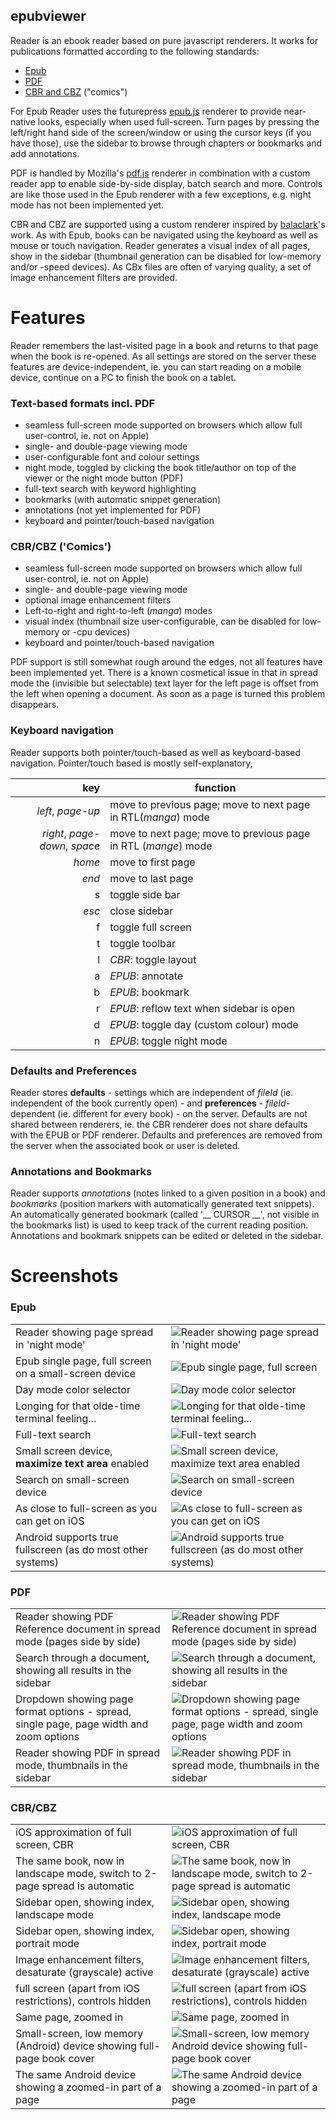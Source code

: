 epubviewer
------------

Reader is an ebook reader based on pure javascript renderers. It works for publications formatted according to the following standards:

 - [Epub]
 - [PDF]
 - [CBR and CBZ] ("comics")

For Epub Reader uses the futurepress [epub.js] renderer to provide near-native looks, especially when used full-screen. Turn pages by pressing the left/right hand side of the screen/window or using the cursor keys (if you have those), use the sidebar to browse through chapters or bookmarks and add annotations.

PDF is handled by Mozilla's [pdf.js] renderer in combination with a custom reader app to enable side-by-side display, batch search and more. Controls are like those used in the Epub renderer with a few exceptions, e.g. night mode has not been implemented yet.

CBR and CBZ are supported using a custom renderer inspired by [balaclark]'s work. As with Epub, books can be navigated using the keyboard as well as mouse or touch navigation. Reader generates a visual index of all pages, show in the sidebar (thumbnail generation can be disabled for low-memory and/or -speed devices). As CBx files are often of varying quality, a set of image enhancement filters are provided.

# Features
Reader remembers the last-visited page in a book and returns to that page when the book is re-opened. As all settings are stored on the server these features are device-independent, ie. you can start reading on a mobile device, continue on a PC to finish the book on a tablet.

### Text-based formats incl. PDF

  - seamless full-screen mode supported on browsers which allow full user-control, ie. not on Apple)
  - single- and double-page viewing mode
  - user-configurable font and colour settings
  - night mode, toggled by clicking the book title/author on top of the viewer or the night mode button (PDF)
  - full-text search with keyword highlighting
  - bookmarks (with automatic snippet generation)
  - annotations (not yet implemented for PDF)
  - keyboard and pointer/touch-based navigation

### CBR/CBZ ('Comics')

  - seamless full-screen mode supported on browsers which allow full user-control, ie. not on Apple)
  - single- and double-page viewing mode
  - optional image enhancement filters
  - Left-to-right and right-to-left (_manga_) modes
  - visual index (thumbnail size user-configurable, can be disabled for low-memory or -cpu devices)
  - keyboard and pointer/touch-based navigation

PDF support is still somewhat rough around the edges, not all features have been implemented yet. There is a known cosmetical issue in that in spread mode the (invisible but selectable) text layer for the left page is offset from the left when opening a document. As soon as a page is turned this problem disappears.

### Keyboard navigation
Reader supports both pointer/touch-based as well as keyboard-based navigation. Pointer/touch based is mostly self-explanatory,

| key | function |
| ---:| --- |
|_left_, _page-up_ | move to previous page; move to next page in RTL(_manga_) mode |
|_right_, _page-down_, _space_ | move to next page; move to previous page in RTL (_mange_) mode |
|_home_| move to first page |
|_end_| move to last page |
|s| toggle side bar |
|_esc_| close sidebar |
|f| toggle full screen|
|t| toggle toolbar |
|l| _CBR_: toggle layout |
|a| _EPUB_: annotate |
|b| _EPUB_: bookmark |
|r| _EPUB_: reflow text when sidebar is open |
|d| _EPUB_: toggle day (custom colour) mode |
|n| _EPUB_: toggle night mode |

### Defaults and Preferences

Reader stores __defaults__ - settings which are independent of _fileId_ (ie. independent of the book currently open) - and __preferences__ - _fileId_-dependent (ie. different for every book) - on the server. Defaults are not shared between renderers, ie. the CBR renderer does not share defaults with the EPUB or PDF renderer. Defaults and preferences are removed from the server when the associated book or user is deleted.

### Annotations and Bookmarks

Reader supports _annotations_ (notes linked to a given position in a book) and _bookmarks_ (position markers with automatically generated text snippets). An automatically generated bookmark (called '__ CURSOR __', not visible in the bookmarks list) is used to keep track of the current reading position. Annotations and bookmark snippets can be edited or deleted in the sidebar.


# Screenshots
### Epub
|   |   |
---|---
Reader showing page spread in 'night mode'|![Reader showing page spread in 'night mode'][SS01]
Epub single page, full screen on a small-screen device |![Epub single page, full screen][SS02]
Day mode color selector|![Day mode color selector][SS03]
Longing for that olde-time terminal feeling...|![Longing for that olde-time terminal feeling...][SS04]
Full-text search|![Full-text search][SS05]
Small screen device, __maximize text area__ enabled|![Small screen device, maximize text area enabled][SS06]
Search on small-screen device|![Search on small-screen device][SS07]
As close to full-screen as you can get on iOS|![As close to full-screen as you can get on iOS][SS08]
Android supports true fullscreen (as do most other systems)|![Android supports true fullscreen (as do most other systems)][SS09]

### PDF
|   |   |
---|---
Reader showing PDF Reference document in spread mode (pages side by side)|![Reader showing PDF Reference document in spread mode (pages side by side)][SS20]
Search through a document, showing all results in the sidebar|![Search through a document, showing all results in the sidebar][SS19]
Dropdown showing page format options - spread, single page, page width and zoom options|![Dropdown showing page format options - spread, single page, page width and zoom options][SS21]
Reader showing PDF in spread mode, thumbnails in the sidebar|![Reader showing PDF in spread mode, thumbnails in the sidebar][SS22]

### CBR/CBZ
|   |   |
---|---
 iOS approximation of full screen, CBR|![iOS approximation of full screen, CBR][SS10]
The same book, now in landscape mode, switch to 2-page spread is automatic|![The same book, now in landscape mode, switch to 2-page spread is automatic][SS11]
Sidebar open, showing index, landscape mode|![Sidebar open, showing index, landscape mode][SS12]
Sidebar open, showing index, portrait mode|![Sidebar open, showing index, portrait mode][SS13]
Image enhancement filters, desaturate (grayscale) active|![Image enhancement filters, desaturate (grayscale) active][SS14]
full screen (apart from iOS restrictions), controls hidden|![full screen (apart from iOS restrictions), controls hidden][SS15]
Same page, zoomed in|![Same page, zoomed in][SS16]
Small-screen, low memory (Android) device showing full-page book cover|![Small-screen, low memory Android device showing full-page book cover][SS17]
The same Android device showing a zoomed-in part of a page|![The same Android device showing a zoomed-in part of a page][SS18]



   [epub.js]: https://github.com/futurepress/epub.js
   [Epub]: http://idpf.org/epub
   [CBR and CBZ]: https://wiki.mobileread.com/wiki/CBR_and_CBZ
   [balaclark]: https://github.com/balaclark/HTML5-Comic-Book-Reader
   [PDF]: https://en.wikipedia.org/wiki/Portable_Document_Format
   [pdf.js]: https://github.com/mozilla/pdf.js
   [SS01]: https://github.com/devnoname120/epubviewer/blob/master/screenshots/epubviewer-1.png?raw=true "Reader showing day/nighyt mode"
   [SS02]: https://github.com/devnoname120/epubviewer/blob/master/screenshots/epubviewer-3.png?raw=true "Single page full screen on a small-screen device"
   [SS03]: https://github.com/devnoname120/epubviewer/blob/master/screenshots/photo_2017-03-15_17-21-39.jpg "Day mode color selector"
   [SS04]: https://github.com/devnoname120/epubviewer/blob/master/screenshots/screenshots/photo_2017-03-15_17-21-41.jpg?raw=true "Longing For that olde-time terminal feeling..."
   [SS05]: https://github.com/devnoname120/epubviewer/blob/master/screenshots/photo_2017-03-15_17-21-53.jpg "Full-text search"
   [SS06]: https://github.com/devnoname120/epubviewer/blob/master/screenshots/photo_2017-03-15_18-28-46.jpg "Small screen device, __maximize text area__ enabled"
   [SS07]: https://github.com/devnoname120/epubviewer/blob/master/screenshots/photo_2017-03-15_18-28-49.jpg?raw=true "Search on small-screen device"
   [SS08]: https://github.com/devnoname120/epubviewer/blob/master/screenshots/photo_2017-03-15_17-21-52.jpg?raw=true "As close to full-screen as you can get on iOS"
   [SS09]: https://github.com/devnoname120/epubviewer/blob/master/screenshots/Screenshot_2014-09-29-20-21-50.png?raw=true "Android supports true fullscreen (as do most other systems)"
   [SS10]: https://github.com/devnoname120/epubviewer/blob/master/screenshots/photo_2017-03-15_17-21-59.jpg?raw=true "iOS approximation of full screen, CBR"
   [SS11]: https://github.com/devnoname120/epubviewer/blob/master/screenshots/photo_2017-03-15_17-22-00.jpg?raw=true "The same book, now in landscape mode, switch to 2-page spread is automatic"
   [SS12]: https://github.com/devnoname120/epubviewer/blob/master/screenshots/photo_2017-03-15_17-22-01.jpg?raw=true "Sidebar open, showing index, landscape mode"
   [SS13]: https://github.com/devnoname120/epubviewer/blob/master/screenshots/photo_2017-03-15_17-22-02.jpg?raw=true "Sidebar open, showing index, portrait mode"
   [SS14]: https://github.com/devnoname120/epubviewer/blob/master/screenshots/photo_2017-03-15_17-22-05.jpg?raw=true "Image enhancement filters, desaturate (grayscale) active"
   [SS15]: https://github.com/devnoname120/epubviewer/blob/master/screenshots/photo_2017-03-15_17-22-08.jpg?raw=true "full screen (apart from iOS restrictions), controls hidden"
   [SS16]: https://github.com/devnoname120/epubviewer/blob/master/screenshots/photo_2017-03-15_17-22-10.jpg?raw=true "Same page, zoomed in"
   [SS17]: https://github.com/devnoname120/epubviewer/blob/master/screenshots/photo_2017-03-15_18-28-54.jpg?raw=true "Small-screen, low memory (Android) device showing full-page book cover"
   [SS18]: https://github.com/devnoname120/epubviewer/blob/master/screenshots/photo_2017-03-15_18-28-56.jpg?raw=true "The same Android device showing a zoomed-in part of a page"
   [SS19]: https://github.com/devnoname120/epubviewer/blob/master/screenshots/epubviewer_PDF_001.png?raw=true "Search through a document, showing all results in the sidebar"
   [SS20]: https://github.com/devnoname120/epubviewer/blob/master/screenshots/epubviewer_PDF_002.png?raw=true "Reader showing PDF Reference document in spread mode (pages side by side)"
   [SS21]: https://github.com/devnoname120/epubviewer/blob/master/screenshots/epubviewer_PDF_005.png?raw=true "Dropdown showing page format options - spread, single page, page width and zoom options"
   [SS22]: https://github.com/devnoname120/epubviewer/blob/master/screenshots/epubviewer_PDF_006.png?raw=true "Reader showing PDF in spread mode, thumbnails in the sidebar"
